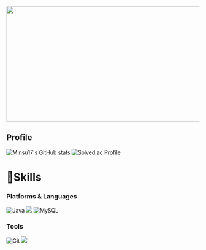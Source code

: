 
<a href="https://github.com/devxb/gitanimals">
<img
  src="https://render.gitanimals.org/farms/Minsu17"
  width="600"
  height="300"
/>
</a>
  

## Profile

![Minsu17's GitHub stats](https://github-readme-stats.vercel.app/api?username=Minsu17&show_icons=true&theme=radical)
[![Solved.ac Profile](http://mazassumnida.wtf/api/v2/generate_badge?boj=sms2358)](https://solved.ac/sms2358/)
# 💪Skills
### Platforms & Languages
![Java](https://img.shields.io/badge/Java-007396.svg?&style=for-the-badge&logo=Java&logoColor=white)
<img src="https://img.shields.io/badge/springboot-6DB33F?style=for-the-badge&logo=springboot&logoColor=white">
![MySQL](https://img.shields.io/badge/MySQL-4479A1.svg?&style=for-the-badge&logo=MySQL&logoColor=white)

### Tools
![Git](https://img.shields.io/badge/Git-F05032.svg?&style=for-the-badge&logo=Git&logoColor=white)
<img src="https://img.shields.io/badge/intellij idea-000000?style=for-the-badge&logo=intellijidea&logoColor=white">
